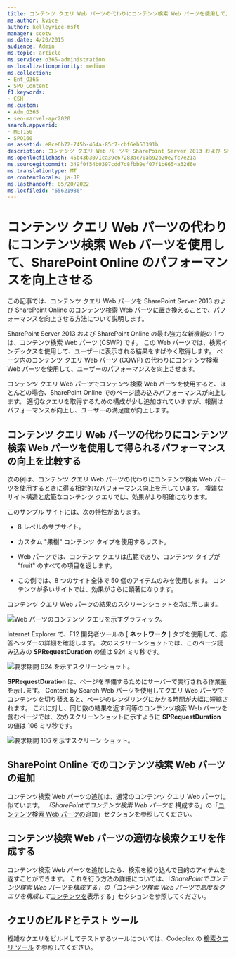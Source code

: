 ```yaml
---
title: コンテンツ クエリ Web パーツの代わりにコンテンツ検索 Web パーツを使用して、SharePoint Online のパフォーマンスを向上させる
ms.author: kvice
author: kelleyvice-msft
manager: scotv
ms.date: 4/20/2015
audience: Admin
ms.topic: article
ms.service: o365-administration
ms.localizationpriority: medium
ms.collection:
- Ent_O365
- SPO_Content
f1.keywords:
- CSH
ms.custom:
- Adm_O365
- seo-marvel-apr2020
search.appverid:
- MET150
- SPO160
ms.assetid: e8ce6b72-745b-464a-85c7-cbf6eb53391b
description: コンテンツ クエリ Web パーツを SharePoint Server 2013 および SharePoint Online のコンテンツ検索 Web パーツに置き換えることで、パフォーマンスを向上させる方法について説明します。
ms.openlocfilehash: 45b43b3071ca39c67283ac70ab92b20e2fc7e21a
ms.sourcegitcommit: 349f0f54b0397cdd7d8fbb9ef07f1b6654a32d6e
ms.translationtype: MT
ms.contentlocale: ja-JP
ms.lasthandoff: 05/20/2022
ms.locfileid: "65621986"
---
```

# <a name="using-content-search-web-part-instead-of-content-query-web-part-to-improve-performance-in-sharepoint-online"></a>コンテンツ クエリ Web パーツの代わりにコンテンツ検索 Web パーツを使用して、SharePoint Online のパフォーマンスを向上させる

この記事では、コンテンツ クエリ Web パーツを SharePoint Server 2013 および SharePoint Online のコンテンツ検索 Web パーツに置き換えることで、パフォーマンスを向上させる方法について説明します。
  
SharePoint Server 2013 および SharePoint Online の最も強力な新機能の 1 つは、コンテンツ検索 Web パーツ (CSWP) です。 この Web パーツでは、検索インデックスを使用して、ユーザーに表示される結果をすばやく取得します。 ページ内のコンテンツ クエリ Web パーツ (CQWP) の代わりにコンテンツ検索 Web パーツを使用して、ユーザーのパフォーマンスを向上させます。
  
コンテンツ クエリ Web パーツでコンテンツ検索 Web パーツを使用すると、ほとんどの場合、SharePoint Online でのページ読み込みパフォーマンスが向上します。 適切なクエリを取得するための構成が少し追加されていますが、報酬はパフォーマンスが向上し、ユーザーの満足度が向上します。
  
## <a name="comparing-the-performance-gain-you-get-from-using-content-search-web-part-instead-of-content-query-web-part"></a>コンテンツ クエリ Web パーツの代わりにコンテンツ検索 Web パーツを使用して得られるパフォーマンスの向上を比較する

次の例は、コンテンツ クエリ Web パーツの代わりにコンテンツ検索 Web パーツを使用するときに得る相対的なパフォーマンス向上を示しています。 複雑なサイト構造と広範なコンテンツ クエリでは、効果がより明確になります。
  
このサンプル サイトには、次の特性があります。
  
- 8 レベルのサブサイト。
    
- カスタム "果樹" コンテンツ タイプを使用するリスト。
    
- Web パーツでは、コンテンツ クエリは広範であり、コンテンツ タイプが "fruit" のすべての項目を返します。
    
- この例では、8 つのサイト全体で 50 個のアイテムのみを使用します。 コンテンツが多いサイトでは、効果がさらに顕著になります。
    
コンテンツ クエリ Web パーツの結果のスクリーンショットを次に示します。
  
![Web パーツのコンテンツ クエリを示すグラフィック。](../media/b3d41f20-dfe5-46ed-9c0a-31057e82de33.png)
  
Internet Explorer で、F12 開発者ツールの [ **ネットワーク** ] タブを使用して、応答ヘッダーの詳細を確認します。 次のスクリーンショットでは、このページ読み込みの **SPRequestDuration** の値は 924 ミリ秒です。 
  
![要求期間 924 を示すスクリーンショット。](../media/343571f2-a249-4de2-bc11-2cee93498aea.png)
  
 **SPRequestDuration** は、ページを準備するためにサーバーで実行される作業量を示します。 Content by Search Web パーツを使用してクエリ Web パーツでコンテンツを切り替えると、ページのレンダリングにかかる時間が大幅に短縮されます。 これに対し、同じ数の結果を返す同等のコンテンツ検索 Web パーツを含むページでは、次のスクリーンショットに示すように **SPRequestDuration** の値は 106 ミリ秒です。 
  
![要求期間 106 を示すスクリーン ショット。](../media/b46387ac-660d-4e5e-a11c-cc430e912962.png)
  
## <a name="adding-a-content-search-web-part-in-sharepoint-online"></a>SharePoint Online でのコンテンツ検索 Web パーツの追加

コンテンツ検索 Web パーツの追加は、通常のコンテンツ クエリ Web パーツに似ています。 *「SharePointでコンテンツ検索 Web パーツを* 構成する」の「[コンテンツ検索 Web パーツの](https://support.office.com/article/Configure-a-Content-Search-Web-Part-in-SharePoint-0dc16de1-dbe4-462b-babb-bf8338c36c9a)追加」セクションを参照してください。
  
## <a name="creating-the-right-search-query-for-your-content-search-web-part"></a>コンテンツ検索 Web パーツの適切な検索クエリを作成する

コンテンツ検索 Web パーツを追加したら、検索を絞り込んで目的のアイテムを返すことができます。 これを行う方法の詳細については、「*SharePointでコンテンツ検索 Web パーツを構成する」の「コンテンツ検索 Web パーツで高度なクエリを構成して*[コンテンツを](https://support.office.com/article/Configure-a-Content-Search-Web-Part-in-SharePoint-0dc16de1-dbe4-462b-babb-bf8338c36c9a)表示する」セクションを参照してください。
  
## <a name="query-building-and-testing-tool"></a>クエリのビルドとテスト ツール

複雑なクエリをビルドしてテストするツールについては、Codeplex の [検索クエリ ツール](https://sp2013searchtool.codeplex.com/) を参照してください。 
  

